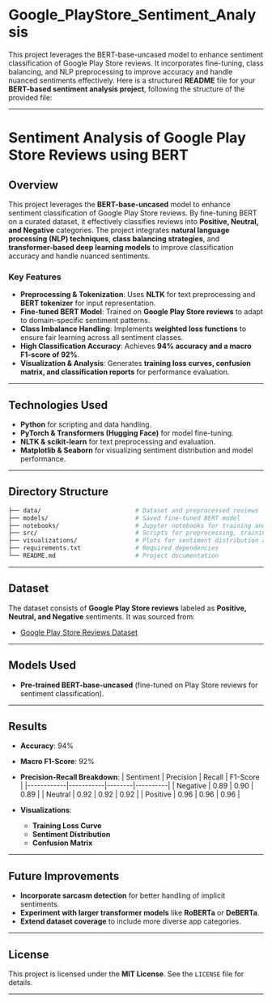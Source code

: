# Google_PlayStore_Sentiment_Analysis
This project leverages the BERT-base-uncased model to enhance sentiment classification of Google Play Store reviews. It incorporates fine-tuning, class balancing, and NLP preprocessing to improve accuracy and handle nuanced sentiments effectively.
Here is a structured **README** file for your **BERT-based sentiment analysis project**, following the structure of the provided file:

---

# **Sentiment Analysis of Google Play Store Reviews using BERT**

## **Overview**
This project leverages the **BERT-base-uncased** model to enhance sentiment classification of Google Play Store reviews. By fine-tuning BERT on a curated dataset, it effectively classifies reviews into **Positive, Neutral, and Negative** categories. The project integrates **natural language processing (NLP) techniques**, **class balancing strategies**, and **transformer-based deep learning models** to improve classification accuracy and handle nuanced sentiments.

### **Key Features**
- **Preprocessing & Tokenization**: Uses **NLTK** for text preprocessing and **BERT tokenizer** for input representation.
- **Fine-tuned BERT Model**: Trained on **Google Play Store reviews** to adapt to domain-specific sentiment patterns.
- **Class Imbalance Handling**: Implements **weighted loss functions** to ensure fair learning across all sentiment classes.
- **High Classification Accuracy**: Achieves **94% accuracy and a macro F1-score of 92%**.
- **Visualization & Analysis**: Generates **training loss curves, confusion matrix, and classification reports** for performance evaluation.

---

## **Technologies Used**
- **Python** for scripting and data handling.
- **PyTorch & Transformers (Hugging Face)** for model fine-tuning.
- **NLTK & scikit-learn** for text preprocessing and evaluation.
- **Matplotlib & Seaborn** for visualizing sentiment distribution and model performance.

---

## **Directory Structure**
```bash
├── data/                          # Dataset and preprocessed reviews
├── models/                        # Saved fine-tuned BERT model
├── notebooks/                     # Jupyter notebooks for training and evaluation
├── src/                           # Scripts for preprocessing, training, and inference
├── visualizations/                # Plots for sentiment distribution and model performance
├── requirements.txt               # Required dependencies
└── README.md                      # Project documentation
```

---

## **Dataset**
The dataset consists of **Google Play Store reviews** labeled as **Positive, Neutral, and Negative** sentiments. It was sourced from:
- [Google Play Store Reviews Dataset](https://www.kaggle.com/code/gallo33henrique/llm-engineering-prompt-sentiment-analysis/input?select=googleplaystore_user_reviews.csv)

---

## **Models Used**
- **Pre-trained BERT-base-uncased** (fine-tuned on Play Store reviews for sentiment classification).

---

## **Results**
- **Accuracy**: 94%
- **Macro F1-Score**: 92%
- **Precision-Recall Breakdown**:
  | Sentiment  | Precision | Recall | F1-Score |
  |------------|-----------|--------|----------|
  | Negative   | 0.89      | 0.90   | 0.89     |
  | Neutral    | 0.92      | 0.92   | 0.92     |
  | Positive   | 0.96      | 0.96   | 0.96     |

- **Visualizations**:
  - **Training Loss Curve**
  - **Sentiment Distribution**
  - **Confusion Matrix**

---

## **Future Improvements**
- **Incorporate sarcasm detection** for better handling of implicit sentiments.
- **Experiment with larger transformer models** like **RoBERTa** or **DeBERTa**.
- **Extend dataset coverage** to include more diverse app categories.

---

## **License**
This project is licensed under the **MIT License**. See the `LICENSE` file for details.

---
